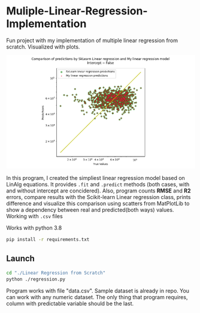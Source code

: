 # Muliple-Linear-Regression-Implementation
Fun project with my implementation of multiple linear regression from scratch. Visualized with plots.

![Example](https://github.com/kraslav4ik/Muliple-Linear-Regression-Implementation/blob/main/plots/Figure_non.png)

In this program, I created the simpliest linear regression model based on LinAlg equations. It provides ```.fit``` and ```.predict``` methods (both cases, with and without intercept are concidered). Also, program counts **RMSE** and **R2** errors, compare results with the Scikit-learn Linear regression class, prints difference and visualize this comparison using scatters from MatPlotLib to show a dependency between real and predicted(both ways) values. Working with ```.csv``` files

Works with python 3.8

```bash
pip install -r requirements.txt
```

## Launch

```bash
cd "./Linear Regression from Scratch"
python ./regression.py
```

Program works with file "data.csv". Sample dataset is already in repo. You can work with any numeric dataset. The only thing that program requires, column with predictable variable should be the last.

